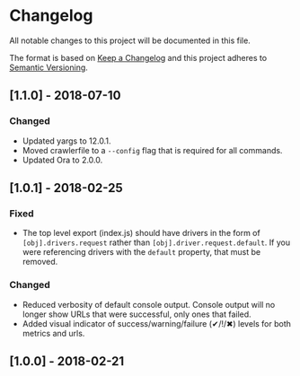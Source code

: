 # Changelog
All notable changes to this project will be documented in this file.

The format is based on [Keep a Changelog](http://keepachangelog.com/en/1.0.0/)
and this project adheres to [Semantic Versioning](http://semver.org/spec/v2.0.0.html).

## [1.1.0] - 2018-07-10

### Changed
- Updated yargs to 12.0.1.
- Moved crawlerfile to a `--config` flag that is required for all commands.
- Updated Ora to 2.0.0.

## [1.0.1] - 2018-02-25

### Fixed
- The top level export (index.js) should have drivers in the form of `[obj].drivers.request` rather than `[obj].driver.request.default`.  If you were referencing drivers with the `default` property, that must be removed.

### Changed
- Reduced verbosity of default console output.  Console output will no longer show URLs that were successful, only ones that failed.
- Added visual indicator of success/warning/failure (✔/!/✖) levels for both metrics and urls.

## [1.0.0] - 2018-02-21
